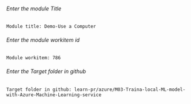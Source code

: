 ###### Enter the module Title
```
Module title: Demo-Use a Computer
```
###### Enter the module workitem id
```
Module workitem: 786
```
###### Enter the Target folder in github
```
Target folder in github: learn-pr/azure/M03-Traina-local-ML-model-with-Azure-Machine-Learning-service
```